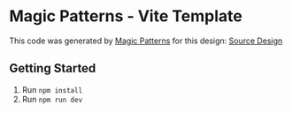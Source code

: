 # Magic Patterns - Vite Template

This code was generated by [Magic Patterns](https://magicpatterns.com) for this design: [Source Design](https://www.magicpatterns.com/c/1jo2ymyvwpkhemmxj8gawp)

## Getting Started

1. Run `npm install`
2. Run `npm run dev`
